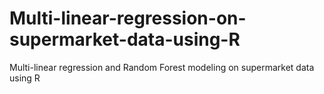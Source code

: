 # Multi-linear-regression-on-supermarket-data-using-R
Multi-linear regression and Random Forest modeling on supermarket data using R
